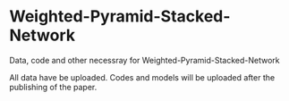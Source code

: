 # Weighted-Pyramid-Stacked-Network

Data, code and other necessray for Weighted-Pyramid-Stacked-Network

All data have be uploaded.
Codes and models will be uploaded after the publishing of the paper.
